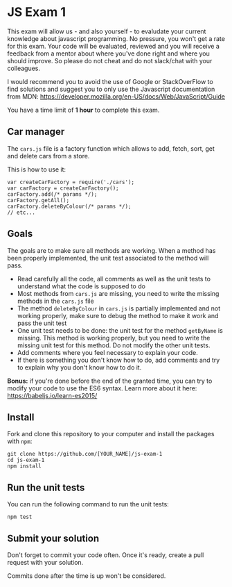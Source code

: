# JS Exam 1

This exam will allow us - and also yourself - to evaludate your current knowledge about javascript programming. No pressure, you won't get a rate for this exam. Your code will be evaluated, reviewed and you will receive a feedback from a mentor about where you've done right and where you should improve.
So please do not cheat and do not slack/chat with your colleagues.

I would recommend you to avoid the use of Google or StackOverFlow to find solutions and suggest you to only use the Javascript documentation from MDN: https://developer.mozilla.org/en-US/docs/Web/JavaScript/Guide

You have a time limit of **1 hour** to complete this exam.

## Car manager

The `cars.js` file is a factory function which allows to add, fetch, sort, get and delete cars from a store.

This is how to use it:

```
var createCarFactory = require('./cars');
var carFactory = createCarFactory();
carFactory.add(/* params */);
carFactory.getAll();
carFactory.deleteByColour(/* params */);
// etc...
```

## Goals

The goals are to make sure all methods are working. When a method has been properly implemented, the unit test associated to the method will pass. 

- Read carefully all the code, all comments as well as the unit tests to understand what the code is supposed to do
- Most methods from `cars.js` are missing, you need to write the missing methods in the `cars.js` file
- The method `deleteByColour` in `cars.js` is partially implemented and not working properly, make sure to debug the method to make it work and pass the unit test
- One unit test needs to be done: the unit test for the method `getByName` is missing. This method is working properly, but you need to write the missing unit test for this method. Do not modify the other unit tests.
- Add comments where you feel necessary to explain your code.
- If there is something you don't know how to do, add comments and try to explain why you don't know how to do it.

**Bonus:** if you're done before the end of the granted time, you can try to modify your code to use the ES6 syntax. Learn more about it here: https://babeljs.io/learn-es2015/

## Install
Fork and clone this repository to your computer and install the packages with `npm`:

```
git clone https://github.com/[YOUR_NAME]/js-exam-1
cd js-exam-1
npm install
```

## Run the unit tests
You can run the following command to run the unit tests:

```
npm test
```

## Submit your solution

Don't forget to commit your code often. Once it's ready, create a pull request with your solution. 

Commits done after the time is up won't be considered.
